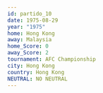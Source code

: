 ```yaml
---
id: partido_10
date: 1975-08-29
year: "1975"
home: Hong Kong
away: Malaysia
home_Score: 0
away_Score: 2
tournament: AFC Championship
city: Hong Kong
country: Hong Kong
NEUTRAL: NO NEUTRAL
---
```

